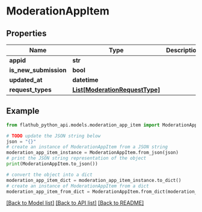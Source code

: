 # ModerationAppItem


## Properties

Name | Type | Description | Notes
------------ | ------------- | ------------- | -------------
**appid** | **str** |  | 
**is_new_submission** | **bool** |  | 
**updated_at** | **datetime** |  | [optional] 
**request_types** | [**List[ModerationRequestType]**](ModerationRequestType.md) |  | 

## Example

```python
from flathub_python_api.models.moderation_app_item import ModerationAppItem

# TODO update the JSON string below
json = "{}"
# create an instance of ModerationAppItem from a JSON string
moderation_app_item_instance = ModerationAppItem.from_json(json)
# print the JSON string representation of the object
print(ModerationAppItem.to_json())

# convert the object into a dict
moderation_app_item_dict = moderation_app_item_instance.to_dict()
# create an instance of ModerationAppItem from a dict
moderation_app_item_from_dict = ModerationAppItem.from_dict(moderation_app_item_dict)
```
[[Back to Model list]](../README.md#documentation-for-models) [[Back to API list]](../README.md#documentation-for-api-endpoints) [[Back to README]](../README.md)



